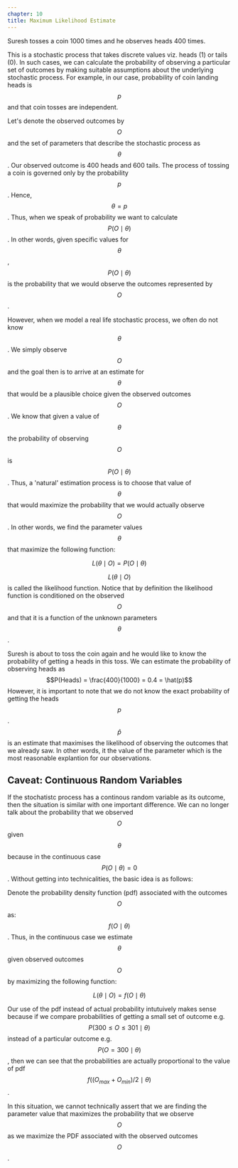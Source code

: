 ```yaml
---
chapter: 10
title: Maximum Likelihood Estimate
---
```

Suresh tosses a coin 1000 times and he observes heads 400 times.

This is a stochastic process that takes discrete values viz. heads (1) or tails (0). In such cases, we can calculate the probability of observing a particular set of outcomes by making suitable assumptions about the underlying stochastic process. For example, in our case, probability of coin landing heads is $$p$$ and that coin tosses are independent.

Let's denote the observed outcomes by $$O$$ and the set of parameters that describe the stochastic process as $$\theta$$. Our observed outcome is 400 heads and 600 tails. The process of tossing a coin is governed only by the probability $$p$$. Hence, $$\theta = p$$. Thus, when we speak of probability we want to calculate $$P(O \mid \theta)$$. In other words, given specific values for $$\theta$$, $$P(O \mid \theta)$$ is the probability that we would observe the outcomes represented by $$O$$.

However, when we model a real life stochastic process, we often do not know $$\theta$$. We simply observe $$O$$ and the goal then is to arrive at an estimate for $$\theta$$ that would be a plausible choice given the observed outcomes $$O$$. We know that given a value of $$\theta$$ the probability of observing $$O$$ is $$P(O \mid \theta)$$. Thus, a 'natural' estimation process is to choose that value of $$\theta$$ that would maximize the probability that we would actually observe $$O$$. In other words, we find the parameter values $$\theta$$ that maximize the following function:

$$L(\theta \mid O) = P(O \mid \theta)$$

$$L(\theta \mid O)$$ is called the likelihood function. Notice that by definition the likelihood function is conditioned on the observed $$O$$ and that it is a function of the unknown parameters $$\theta$$.

Suresh is about to toss the coin again and he would like to know the probability of getting a heads in this toss. We can estimate the probability of observing heads as
$$P(Heads) = \frac{400}{1000} = 0.4 = \hat(p)$$
However, it is important to note that we do not know the exact probability of getting the heads $$p$$. $$\hat{p}$$ is an estimate that maximises the likelihood of observing the outcomes that we already saw. In other words, it the value of the parameter which is the most reasonable explantion for our observations.

## Caveat: Continuous Random Variables

If the stochatistc process has a continous random variable as its outcome, then the situation is similar with one important difference. We can no longer talk about the probability that we observed $$O$$ given $$\theta$$ because in the continuous case $$P(O \mid \theta)=0$$. Without getting into technicalities, the basic idea is as follows:

Denote the probability density function (pdf) associated with the outcomes $$O$$ as: $$f(O \mid \theta)$$. Thus, in the continuous case we estimate $$\theta$$ given observed outcomes $$O$$ by maximizing the following function:

$$L(\theta \mid O)=f(O \mid \theta)$$

Our use of the pdf instead of actual probability intutuively makes sense because if we compare probabilities of getting a small set of outcome e.g. $$P(300 \leq O \leq 301 \mid \theta)$$ instead of a particular outcome e.g. $$P(O = 300 \mid \theta)$$, then we can see that the probabilities are actually proportional to the value of pdf $$f((O_{max} + O_{min})/2 \mid \theta)$$.

In this situation, we cannot technically assert that we are finding the parameter value that maximizes the probability that we observe $$O$$ as we maximize the PDF associated with the observed outcomes $$O$$.